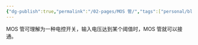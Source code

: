 ```yaml
---
{"dg-publish":true,"permalink":"/02-pages/MOS 管/","tags":["personal/blog","计算机组成原理","hardware"]}
---
```


MOS 管可理解为一种电控开关，输入电压达到某个阈值时，MOS 管就可以接通。

